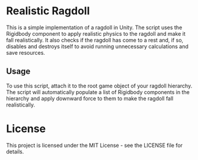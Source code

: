 # Realistic Ragdoll
This is a simple implementation of a ragdoll in Unity. The script uses the Rigidbody component to apply realistic physics to the ragdoll and make it fall realistically. It also checks if the ragdoll has come to a rest and, if so, disables and destroys itself to avoid running unnecessary calculations and save resources.

## Usage
To use this script, attach it to the root game object of your ragdoll hierarchy. The script will automatically populate a list of Rigidbody components in the hierarchy and apply downward force to them to make the ragdoll fall realistically.

# License
This project is licensed under the MIT License - see the LICENSE file for details.
